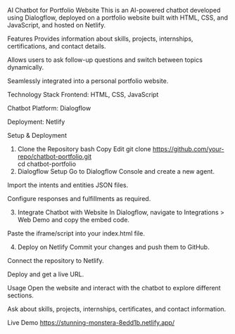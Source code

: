 AI Chatbot for Portfolio Website
This is an AI-powered chatbot developed using Dialogflow, deployed on a portfolio website built with HTML, CSS, and JavaScript, and hosted on Netlify.

Features
Provides information about skills, projects, internships, certifications, and contact details.

Allows users to ask follow-up questions and switch between topics dynamically.

Seamlessly integrated into a personal portfolio website.

Technology Stack
Frontend: HTML, CSS, JavaScript

Chatbot Platform: Dialogflow

Deployment: Netlify

Setup & Deployment
1. Clone the Repository
bash
Copy
Edit
git clone https://github.com/your-repo/chatbot-portfolio.git  
cd chatbot-portfolio  
2. Dialogflow Setup
Go to Dialogflow Console and create a new agent.

Import the intents and entities JSON files.

Configure responses and fulfillments as required.

3. Integrate Chatbot with Website
In Dialogflow, navigate to Integrations > Web Demo and copy the embed code.

Paste the iframe/script into your index.html file.

4. Deploy on Netlify
Commit your changes and push them to GitHub.

Connect the repository to Netlify.

Deploy and get a live URL.

Usage
Open the website and interact with the chatbot to explore different sections.

Ask about skills, projects, internships, certificates, and contact information.

Live Demo
https://stunning-monstera-8edd1b.netlify.app/
